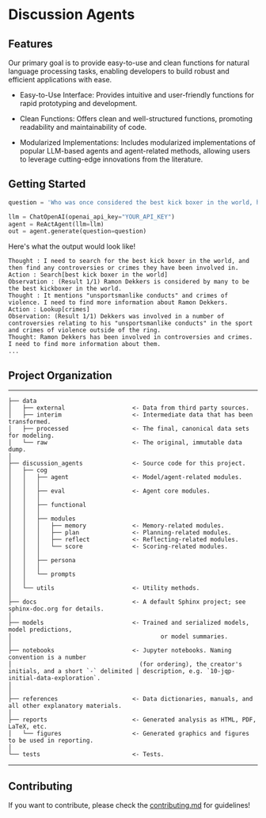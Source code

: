 
# Discussion Agents


## Features


 Our primary goal is to provide easy-to-use and clean functions for natural language processing tasks, enabling developers to build robust and efficient applications with ease.

- Easy-to-Use Interface: Provides intuitive and user-friendly functions for rapid prototyping and development.

- Clean Functions: Offers clean and well-structured functions, promoting readability and maintainability of code.

- Modularized Implementations: Includes modularized implementations of popular LLM-based agents and agent-related methods, allowing users to leverage cutting-edge innovations from the literature.


## Getting Started 

```python
question = 'Who was once considered the best kick boxer in the world, however he has been involved in a number of controversies relating to his "unsportsmanlike conducts" in the sport and crimes of violence outside of the ring?'

llm = ChatOpenAI(openai_api_key="YOUR_API_KEY")
agent = ReActAgent(llm=llm)
out = agent.generate(question=question)
```


Here's what the output would look like!
```
Thought : I need to search for the best kick boxer in the world, and then find any controversies or crimes they have been involved in.
Action : Search[best kick boxer in the world]
Observation : (Result 1/1) Ramon Dekkers is considered by many to be the best kickboxer in the world.
Thought : It mentions "unsportsmanlike conducts" and crimes of violence. I need to find more information about Ramon Dekkers.
Action : Lookup[crimes]
Observation: (Result 1/1) Dekkers was involved in a number of controversies relating to his "unsportsmanlike conducts" in the sport and crimes of violence outside of the ring.
Thought: Ramon Dekkers has been involved in controversies and crimes. I need to find more information about them.
...
```


## Project Organization

------------

 

    ├── data
    │   ├── external                   <- Data from third party sources.
    │   ├── interim                    <- Intermediate data that has been transformed.
    │   ├── processed                  <- The final, canonical data sets for modeling.
    │   └── raw                        <- The original, immutable data dump.
    │
    ├── discussion_agents              <- Source code for this project.
    │   ├── cog   
    │   │   ├── agent                  <- Model/agent-related modules.
    │   │   │   
    │   │   ├── eval                   <- Agent core modules.
    │   │   │   
    │   │   ├── functional                  
    │   │   │
    │   │   ├── modules           
    │   │   │   ├── memory             <- Memory-related modules.
    │   │   │   ├── plan               <- Planning-related modules.
    │   │   │   ├── reflect            <- Reflecting-related modules.
    │   │   │   └── score              <- Scoring-related modules.
    │   │   │
    │   │   ├── persona             
    │   │   │
    │   │   └── prompts             
    │   │
    │   └── utils                      <- Utility methods.
    │       
    ├── docs                           <- A default Sphinx project; see sphinx-doc.org for details.
    │
    ├── models                         <- Trained and serialized models, model predictions,
    │                                          or model summaries.
    │       
    ├── notebooks                      <- Jupyter notebooks. Naming convention is a number 
    │                                    (for ordering), the creator's initials, and a short `-` delimited │ description, e.g. `10-jqp-initial-data-exploration`.
    │  
    │
    ├── references                     <- Data dictionaries, manuals, and all other explanatory materials.
    │
    ├── reports                        <- Generated analysis as HTML, PDF, LaTeX, etc.
    │   └── figures                    <- Generated graphics and figures to be used in reporting.
    │
    └── tests                          <- Tests.

---------


## Contributing

If you want to contribute, please check the [contributing.md](https://github.com/alckasoc/discussion-agents/blob/main/CONTRIBUTING.md) for guidelines!
